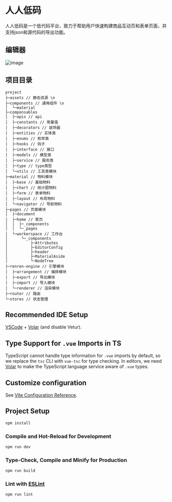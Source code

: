 # 人人低码

人人低码是一个低代码平台，致力于帮助用户快速构建商品互动页和表单页面，并支持json和源代码的导出功能。
## 编辑器
![image](https://github.com/user-attachments/assets/44db425c-448a-4f4c-aae8-288b1927285d)
## 项目目录
```
project
├─assets // 静态资源 \n
├─components // 通用组件 \n
│  └─material
├─componsables 
│  ├─apis // api
│  ├─constants // 常量值
│  ├─decorators // 装饰器
│  ├─entities // 实体类
│  ├─enums // 枚举类
│  ├─hooks // 钩子
│  ├─interface // 接口
│  ├─models // 模型类
│  ├─service // 服务类
│  ├─type // type类型
│  └─utils // 工具类模块
├─material // 物料模块
│  ├─base // 基础物料
│  ├─chart // 统计图物料
│  ├─form // 表单物料
│  ├─layout // 布局物料
│  └─navigator // 导航物料
├─pages // 页面模块
│  ├─document
│  ├─home // 首页
│  │  ├─_components
│  │  └─_pages
│  └─workerspace // 工作台
│      └─_components
│          ├─Attributes
│          ├─EditorConfig
│          ├─header
│          ├─MaterialAside
│          └─NodeTree
├─renren-engine // 引擎模块
│  ├─arrangement // 编排模块
│  ├─export // 导出模块
│  ├─import // 导入模块
│  └─renderer // 渲染模块
├─router // 路由
└─stores // 状态管理
```


## Recommended IDE Setup

[VSCode](https://code.visualstudio.com/) + [Volar](https://marketplace.visualstudio.com/items?itemName=Vue.volar) (and disable Vetur).

## Type Support for `.vue` Imports in TS

TypeScript cannot handle type information for `.vue` imports by default, so we replace the `tsc` CLI with `vue-tsc` for type checking. In editors, we need [Volar](https://marketplace.visualstudio.com/items?itemName=Vue.volar) to make the TypeScript language service aware of `.vue` types.

## Customize configuration

See [Vite Configuration Reference](https://vite.dev/config/).

## Project Setup

```sh
npm install
```

### Compile and Hot-Reload for Development

```sh
npm run dev
```

### Type-Check, Compile and Minify for Production

```sh
npm run build
```

### Lint with [ESLint](https://eslint.org/)

```sh
npm run lint
```

